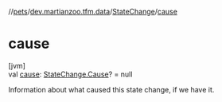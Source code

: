 //[pets](../../../index.md)/[dev.martianzoo.tfm.data](../index.md)/[StateChange](index.md)/[cause](cause.md)

# cause

[jvm]\
val [cause](cause.md): [StateChange.Cause](-cause/index.md)? = null

Information about what caused this state change, if we have it.
